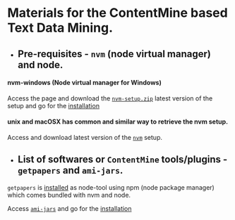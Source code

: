 # Materials for the ContentMine based Text Data Mining.

* ## Pre-requisites - `nvm` (node virtual manager) and node.

#### nvm-windows (Node virtual manager for Windows)

Access the page and download the [`nvm-setup.zip`](https://github.com/coreybutler/nvm-windows/releases) latest version of the setup and go for the [installation](https://github.com/petermr/tigr2ess/edit/master/installation/INSTALLATION.md)

#### unix and macOSX has common and similar way to retrieve the nvm setup.

Access and download latest version of the [`nvm`](https://raw.githubusercontent.com/creationix/nvm/v0.30.1/install.sh) setup. 

* ## List of softwares or `ContentMine` tools/plugins - `getpapers` and `ami-jars`.

`getpapers` is [installed](https://github.com/petermr/tigr2ess/edit/master/installation/INSTALLATION.md) as node-tool using npm (node package manager) which comes bundled with nvm and node.

Access [`ami-jars`](https://github.com/petermr/ami-jars.git) and go for the [installation](https://github.com/petermr/tigr2ess/edit/master/installation/INSTALLATION.md)


